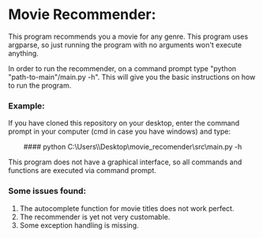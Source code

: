 # Movie Recommender:
This program recommends you a movie for any genre. This program uses argparse, so just running the program with no arguments won't execute anything.

In order to run the recommender, on a command prompt type "python "path-to-main"/main.py -h". This will give you the basic instructions on how to run the program.

### Example:
If you have cloned this repository on your desktop, enter the command prompt in your computer (cmd in case you have windows) and type:
<p align="center">
    #### python C:\Users\<fill with username>\Desktop\movie_recomender\src\main.py -h
</p>

This program does not have a graphical interface, so all commands and functions are executed via command prompt.

### Some issues found:
1. The autocomplete function for movie titles does not work perfect.
2. The recommender is yet not very customable.
3. Some exception handling is missing.
